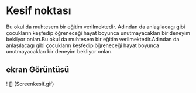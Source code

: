 <h1>Kesif noktası </h1>
Bu okul da muhtesem bir eğitim verilmektedir.  Adından da anlaşılacagı gibi çocukların keşfedip öğreneceği hayat boyunca unutmayacakları bir deneyim bekliyor onları.Bu okul da muhtesem bir eğitim verilmektedir.Adından da anlaşılacagı gibi çocukların keşfedip öğreneceği hayat boyunca unutmayacakları bir deneyim bekliyor onları.

<h2>ekran Görüntüsü</h2>
! [] (Screenkesif.gif)
